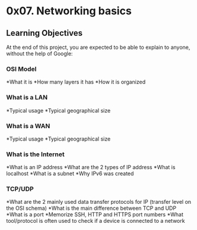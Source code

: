 # 0x07. Networking basics

## Learning Objectives
At the end of this project, you are expected to be able to explain to anyone, without the help of Google:

### OSI Model
*What it is
*How many layers it has
*How it is organized
### What is a LAN
*Typical usage
*Typical geographical size
### What is a WAN
*Typical usage
*Typical geographical size
### What is the Internet
*What is an IP address
*What are the 2 types of IP address
*What is localhost
*What is a subnet
*Why IPv6 was created
### TCP/UDP
*What are the 2 mainly used data transfer protocols for IP (transfer level on the OSI schema)
*What is the main difference between TCP and UDP
*What is a port
*Memorize SSH, HTTP and HTTPS port numbers
*What tool/protocol is often used to check if a device is connected to a network
